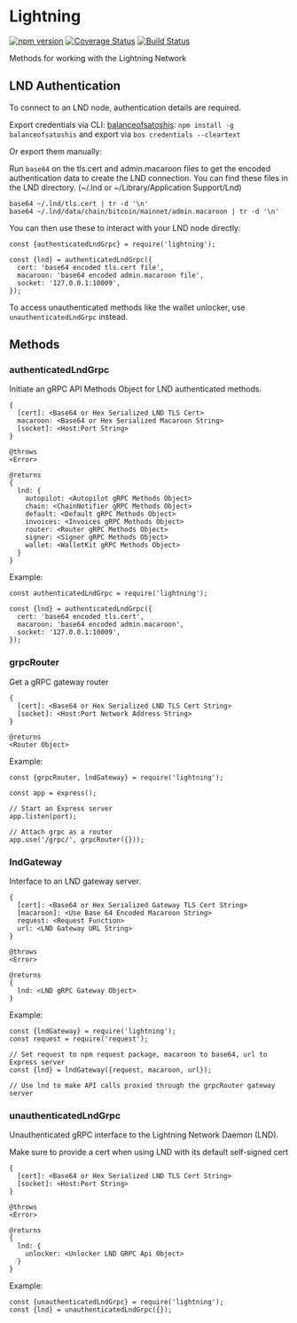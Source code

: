 # Lightning

[![npm version](https://badge.fury.io/js/lightning.svg)](https://badge.fury.io/js/lightning)
[![Coverage Status](https://coveralls.io/repos/github/alexbosworth/lightning/badge.svg?branch=master)](https://coveralls.io/github/alexbosworth/lightning?branch=master)
[![Build Status](https://travis-ci.org/alexbosworth/lightning.svg?branch=master)](https://travis-ci.org/alexbosworth/lightning)

Methods for working with the Lightning Network

## LND Authentication

To connect to an LND node, authentication details are required.

Export credentials via CLI:
[balanceofsatoshis](https://github.com/alexbosworth/balanceofsatoshis):
`npm install -g balanceofsatoshis` and export via `bos credentials --cleartext`

Or export them manually:

Run `base64` on the tls.cert and admin.macaroon files to get the encoded
authentication data to create the LND connection. You can find these files in
the LND directory. (~/.lnd or ~/Library/Application Support/Lnd)

    base64 ~/.lnd/tls.cert | tr -d '\n'
    base64 ~/.lnd/data/chain/bitcoin/mainnet/admin.macaroon | tr -d '\n'

You can then use these to interact with your LND node directly:

```node
const {authenticatedLndGrpc} = require('lightning');

const {lnd} = authenticatedLndGrpc({
  cert: 'base64 encoded tls.cert file',
  macaroon: 'base64 encoded admin.macaroon file',
  socket: '127.0.0.1:10009',
});
```

To access unauthenticated methods like the wallet unlocker, use 
`unauthenticatedLndGrpc` instead.

## Methods

### authenticatedLndGrpc

Initiate an gRPC API Methods Object for LND authenticated methods.

    {
      [cert]: <Base64 or Hex Serialized LND TLS Cert>
      macaroon: <Base64 or Hex Serialized Macaroon String>
      [socket]: <Host:Port String>
    }

    @throws
    <Error>

    @returns
    {
      lnd: {
        autopilot: <Autopilot gRPC Methods Object>
        chain: <ChainNotifier gRPC Methods Object>
        default: <Default gRPC Methods Object>
        invoices: <Invoices gRPC Methods Object>
        router: <Router gRPC Methods Object>
        signer: <Signer gRPC Methods Object>
        wallet: <WalletKit gRPC Methods Object>
      }
    }

Example:

```node
const authenticatedLndGrpc = require('lightning');

const {lnd} = authenticatedLndGrpc({
  cert: 'base64 encoded tls.cert',
  macaroon: 'base64 encoded admin.macaroon',
  socket: '127.0.0.1:10009',
});
```

### grpcRouter

Get a gRPC gateway router

    {
      [cert]: <Base64 or Hex Serialized LND TLS Cert String>
      [socket]: <Host:Port Network Address String>
    }

    @returns
    <Router Object>

Example:

```node
const {grpcRouter, lndGateway} = require('lightning');

const app = express();

// Start an Express server
app.listen(port);

// Attach grpc as a router
app.use('/grpc/', grpcRouter({}));
```

### lndGateway

Interface to an LND gateway server.

    {
      [cert]: <Base64 or Hex Serialized Gateway TLS Cert String>
      [macaroon]: <Use Base 64 Encoded Macaroon String>
      request: <Request Function>
      url: <LND Gateway URL String>
    }

    @throws
    <Error>

    @returns
    {
      lnd: <LND gRPC Gateway Object>
    }

Example:

```node
const {lndGateway} = require('lightning');
const request = require('request');

// Set request to npm request package, macaroon to base64, url to Express server
const {lnd} = lndGateway({request, macaroon, url});

// Use lnd to make API calls proxied through the grpcRouter gateway server
```

### unauthenticatedLndGrpc

Unauthenticated gRPC interface to the Lightning Network Daemon (LND).

Make sure to provide a cert when using LND with its default self-signed cert

    {
      [cert]: <Base64 or Hex Serialized LND TLS Cert String>
      [socket]: <Host:Port String>
    }

    @throws
    <Error>

    @returns
    {
      lnd: {
        unlocker: <Unlocker LND GRPC Api Object>
      }
    }

Example:

```node
const {unauthenticatedLndGrpc} = require('lightning');
const {lnd} = unauthenticatedLndGrpc({});
```
